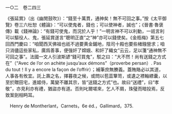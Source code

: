 一○二　卷二四三

《張延賞》（出《幽閒鼓吹》）：“錢至十萬貫，通神矣！無不可回之事。”按《太平御覽》卷三六杜恕《體論》：“可以使鬼者，錢也；可以使神者，誠也”；《晉書·魯褒傳》載《錢神論》：“有錢可使鬼，而況於人乎！”一明言神不可以利動，一祇言利可以驅役人、鬼，張延賞遂言“聰明正直”之“神”亦可以錢使矣。《金瓶梅》第五七回西門慶曰：“咱聞西天佛祖也祇不過要黄金鋪地，陰司十殿也要些楮鏹營求；咱只消儘這些家私，廣爲善事，便强奸了嫦娥、和奸了織女”云云，足以箋“通神無不可回之事”。法國一文人引波斯諺“錢可買鬼”，駁之曰：“大不然！尚有送錢之方式在”（“Avec de l’or on achète jusqu’aux démons”（proverbe persan）. Pas du tout！Il y a encore la façon de l’offrir）；補筆庶無賸義。蓋賄賂必以其道，人事各有攸宜。託上壽之名，擇暮夜之候，或問以苞苴簞笥，或遺之褾軸縹囊，以至於贈田宅，進姬侍，萬變不離其宗，皆“送錢之方式”也。故曰“送禮”，曰“孝敬”，亦見利亦有禮，猶盜亦有道。否則叱爾嗟來，乞人不屑，珠璧而暗投焉，反致案劍相眄耳。









　Henry de Montherlant，Carnets，6e éd.，Gallimard，375.